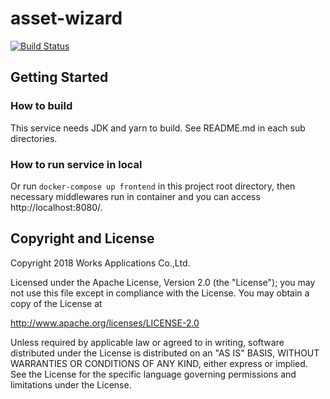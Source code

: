 # asset-wizard

[![Build Status](https://www.travis-ci.com/WorksApplications/asset-wizard.svg?branch=master-react)](https://www.travis-ci.com/WorksApplications/asset-wizard)

## Getting Started

### How to build

This service needs JDK and yarn to build. See README.md in each sub directories.

### How to run service in local

Or run `docker-compose up frontend` in this project root directory, then necessary middlewares run in container and you can access http://localhost:8080/.

## Copyright and License

Copyright 2018 Works Applications Co.,Ltd.

Licensed under the Apache License, Version 2.0 (the "License");
you may not use this file except in compliance with the License.
You may obtain a copy of the License at

http://www.apache.org/licenses/LICENSE-2.0

Unless required by applicable law or agreed to in writing, software
distributed under the License is distributed on an "AS IS" BASIS,
WITHOUT WARRANTIES OR CONDITIONS OF ANY KIND, either express or implied.
See the License for the specific language governing permissions and
limitations under the License.
